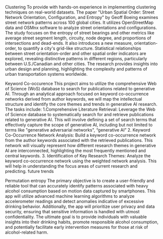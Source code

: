 Clustering
To provide with hands-on experience in implementing clustering techniques on real-world datasets. The paper "Urban Spatial Order: Street Network Orientation, Configuration, and Entropy" by Geoff Boeing examines street network patterns across 100 global cities. It utilizes OpenStreetMap data and OSMnx software to analyze street orientations and configurations. The study focuses on the entropy of street bearings and other metrics like average street segment length, circuity, node degree, and proportions of intersections and dead-ends. It also introduces a new measure, orientation-order, to quantify a city's grid-like structure. Statistical relationships between street orientation-order and other spatial order indicators are explored, revealing distinctive patterns in different regions, particularly between U.S./Canadian and other cities. The research provides insights into urban design and planning, highlighting the complexity and patterns of urban transportation systems worldwide. 

Keyword Co-occurence
This project aims to utilize the comprehensive Web of Science (WoS) database to search for publications related to generative AI. Through an analytical approach focused on keyword co-occurrence networks derived from author keywords, we will map the intellectual structure and identify the core themes and trends in generative AI research. 
The tasks include:
1.Comprehensive Literature Retrieval: Leverage the Web of Science database to systematically search for and retrieve publications related to generative AI. This will involve defining a set of search terms that effectively capture the scope of generative AI, including but not limited to terms like "generative adversarial networks", “generative AI”
2. Keyword Co-Occurrence Network Analysis: Build a keyword co-occurrence network from the author keywords associated with the retrieved publications. This network will visually represent how different research themes
in generative AI are interconnected, highlighting the most frequently mentioned and central keywords.
3. Identification of Key Research Themes: Analyze the keyword co-occurrence network using the weighted network analysis. This will help in understanding the focus areas of current research and predicting. future trends

Permutation entropy
The primary objective is to create a user-friendly and reliable tool that can accurately identify patterns associated with heavy alcohol consumption based on motion data captured by smartphones. This app will utilize advanced machine learning algorithms to analyze accelerometer readings and detect anomalies indicative of excessive drinking behavior. Additionally, the app will prioritize user privacy and data security, ensuring that sensitive information is handled with utmost confidentiality. The ultimate goal is to provide individuals with valuable insights into their drinking habits, promote responsible alcohol consumption,
and potentially facilitate early intervention measures for those at risk of alcohol-related harm.
